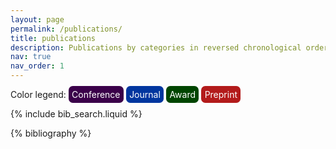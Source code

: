 ```yaml
---
layout: page
permalink: /publications/
title: publications
description: Publications by categories in reversed chronological order.
nav: true
nav_order: 1
---
```


<!-- _pages/publications.md -->

Color legend:
<span style="background-color: #3b004a; color: white; padding: 4pt; border-radius: 5pt;">Conference</span>  <span style="background-color: #00369f; color: white; padding: 4pt; border-radius: 5pt;">Journal</span>  <span style="background-color: #004500; color: white; padding: 4pt; border-radius: 5pt;">Award</span>  <span style="background-color: #b31b1b; color: white; padding: 4pt; border-radius: 5pt;">Preprint</span>


<!-- Bibsearch Feature -->

{% include bib_search.liquid %}

<div class="publications">

{% bibliography %}

</div>
